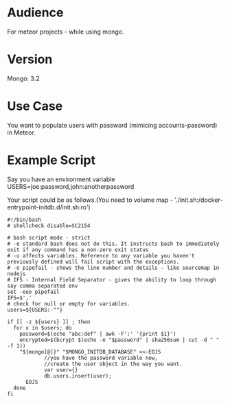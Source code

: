 # Audience

For meteor projects - while using mongo.

# Version
Mongo: 3.2
# Use Case
You want to populate users with password (mimicing accounts-password) in Meteor.

# Example Script

Say you have an environment variable USERS=joe:password,john:anotherpassword

Your script could be as follows.(You need to volume map - './init.sh:/docker-entrypoint-initdb.d/init.sh:ro')

```
#!/bin/bash
# shellcheck disable=SC2154

# bash script mode - strict
# -e standard bash does not do this. It instructs bash to immediately exit if any command has a non-zero exit status
# -u affects variables. Reference to any variable you haven't previously defined will fail script with the exceptions.
# -o pipefail - shows the line number and details - like sourcemap in nodejs
# IFS - Internal Field Separator - gives the ability to loop through say comma separated env
set -euo pipefail
IFS=$','
# check for null or empty for variables.
users=${USERS:-""}

if [[ -z ${users} ]] ; then
  for x in $users; do
    password=$(echo "abc:def" | awk -F':' '{print $1}')
    encrypted=$(bcrypt $(echo -n "$password" | sha256sum | cut -d " " -f 1))
    "${mongo[@]}" "$MONGO_INITDB_DATABASE" <<-EOJS
            //you have the password variable now,
            //create the user object in the way you want.
            var user={}
            db.users.insert(user);
      EOJS
  done
fi
```
